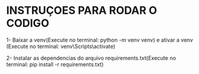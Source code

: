 # INSTRUÇOES PARA RODAR O CODIGO
1- Baixar a venv(Execute no terminal: python -m venv venv) e ativar a venv (Execute no terminal: venv\Scripts\activate)


2- Instalar as dependencias do arquivo requirements.txt(Execute no terminal: pip install -r requirements.txt)